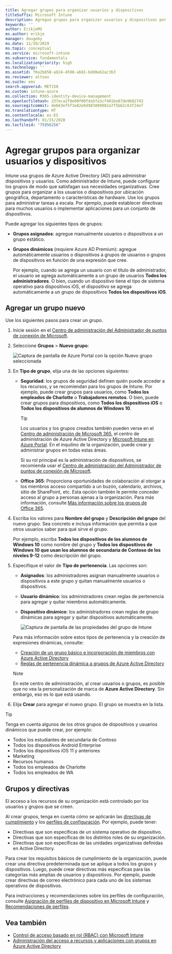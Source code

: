 ```yaml
---
title: Agregar grupos para organizar usuarios y dispositivos
titleSuffix: Microsoft Intune
description: Agregue grupos para organizar usuarios y dispositivos por geografía, departamento o especificaciones de hardware.
keywords: ''
author: ErikjeMS
ms.author: erikje
manager: dougeby
ms.date: 11/20/2019
ms.topic: conceptual
ms.service: microsoft-intune
ms.subservice: fundamentals
ms.localizationpriority: high
ms.technology: ''
ms.assetid: f0a2b858-a824-4598-ab81-bdd8e62ac3b3
ms.reviewer: altsou
ms.suite: ems
search.appverid: MET150
ms.custom: intune-azure
ms.collection: M365-identity-device-management
ms.openlocfilehash: 237eca2f8e00f00fda5fa3cf401be87de9602743
ms.sourcegitcommit: de663ef5f3e82e0d983899082a7f5b62c63f24ef
ms.translationtype: HT
ms.contentlocale: es-ES
ms.lasthandoff: 01/15/2020
ms.locfileid: "75956256"
---
```

# <a name="add-groups-to-organize-users-and-devices"></a>Agregar grupos para organizar usuarios y dispositivos

Intune usa grupos de Azure Active Directory (AD) para administrar dispositivos y usuarios. Como administrador de Intune, puede configurar los grupos de modo que satisfagan sus necesidades organizativas. Cree grupos para organizar a los usuarios o dispositivos por ubicación geográfica, departamento o características de hardware. Use los grupos para administrar tareas a escala. Por ejemplo, puede establecer directivas para muchos usuarios o implementar aplicaciones para un conjunto de dispositivos.

Puede agregar los siguientes tipos de grupos:

- **Grupos asignados**: agregue manualmente usuarios o dispositivos a un grupo estático. 
- **Grupos dinámicos** (requiere Azure AD Premium): agregue automáticamente usuarios o dispositivos a grupos de usuarios o grupos de dispositivos en función de una expresión que cree.

  Por ejemplo, cuando se agrega un usuario con el título de administrador, el usuario se agrega automáticamente a un grupo de usuarios **Todos los administradores**. O bien, cuando un dispositivo tiene el tipo de sistema operativo para dispositivos iOS, el dispositivo se agrega automáticamente a un grupo de dispositivos **Todos los dispositivos iOS**.

## <a name="add-a-new-group"></a>Agregar un grupo nuevo

Use los siguientes pasos para crear un grupo.

1. Inicie sesión en el [Centro de administración del Administrador de puntos de conexión de Microsoft](https://go.microsoft.com/fwlink/?linkid=2109431).
2. Seleccione **Grupos** > **Nuevo grupo**:

   ![Captura de pantalla de Azure Portal con la opción Nuevo grupo seleccionada](./media/groups-add/groups-add-new.png)

3. En **Tipo de grupo**, elija una de las opciones siguientes:

    - **Seguridad**: los grupos de seguridad definen quién puede acceder a los recursos, y se recomiendan para los grupos de Intune. Por ejemplo, puede crear grupos para usuarios, como **Todos los empleados de Charlotte** o **Trabajadores remotos**. O bien, puede crear grupos para dispositivos, como **Todos los dispositivos iOS** o **Todos los dispositivos de alumnos de Windows 10**.

        > [!TIP]
        > Los usuarios y los grupos creados también pueden verse en el [Centro de administración de Microsoft 365](https://admin.microsoft.com), el centro de administración de Azure Active Directory y [Microsoft Intune en Azure Portal](https://go.microsoft.com/fwlink/?linkid=2090973). En el inquilino de la organización, puede crear y administrar grupos en todas estas áreas.
        >
        > Si su rol principal es la administración de dispositivos, se recomienda usar el [Centro de administración del Administrador de puntos de conexión de Microsoft](https://go.microsoft.com/fwlink/?linkid=2109431).

    - **Office 365**: Proporciona oportunidades de colaboración al otorgar a los miembros acceso compartido a un buzón, calendario, archivos, sitio de SharePoint, etc. Esta opción también le permite conceder acceso al grupo a personas ajenas a la organización. Para más información, consulte [Más información sobre los grupos de Office 365](https://support.office.com/article/learn-about-office-365-groups-b565caa1-5c40-40ef-9915-60fdb2d97fa2).

4. Escriba los valores para **Nombre del grupo** y **Descripción del grupo** del nuevo grupo. Sea concreto e incluya información que permita a que otros usuarios saber para qué sirve el grupo.

    Por ejemplo, escriba **Todos los dispositivos de los alumnos de Windows 10** como nombre del grupo y **Todos los dispositivos de Windows 10 que usan los alumnos de secundaria de Contoso de los niveles 9-12** como descripción del grupo.

5. Especifique el valor de **Tipo de pertenencia**. Las opciones son:

    - **Asignados**: los administradores asignan manualmente usuarios o dispositivos a este grupo y quitan manualmente usuarios o dispositivos.
    - **Usuario dinámico**: los administradores crean reglas de pertenencia para agregar y quitar miembros automáticamente.
    - **Dispositivo dinámico**: los administradores crean reglas de grupo dinámicas para agregar y quitar dispositivos automáticamente.

        ![Captura de pantalla de las propiedades del grupo de Intune](./media/groups-add/groups-add-properties.png)

    Para más información sobre estos tipos de pertenencia y la creación de expresiones dinámicas, consulte:

    - [Creación de un grupo básico e incorporación de miembros con Azure Active Directory](https://docs.microsoft.com/azure/active-directory/fundamentals/active-directory-groups-create-azure-portal)
    - [Reglas de pertenencia dinámica a grupos de Azure Active Directory](https://docs.microsoft.com/azure/active-directory/users-groups-roles/groups-dynamic-membership)

    > [!NOTE]
    > En este centro de administración, al crear usuarios o grupos, es posible que no vea la personalización de marca de **Azure Active Directory**. Sin embargo, eso es lo que está usando.

6. Elija **Crear** para agregar el nuevo grupo. El grupo se muestra en la lista.

> [!TIP]
> Tenga en cuenta algunos de los otros grupos de dispositivos y usuarios dinámicos que puede crear, por ejemplo:
>
> - Todos los estudiantes de secundaria de Contoso
> - Todos los dispositivos Android Enterprise
> - Todos los dispositivos iOS 11 y anteriores
> - Marketing
> - Recursos humanos
> - Todos los empleados de Charlotte
> - Todos los empleados de WA

## <a name="groups-and-policies"></a>Grupos y directivas

El acceso a los recursos de su organización está controlado por los usuarios y grupos que se creen.

Al crear grupos, tenga en cuenta cómo se aplicarán las [directivas de cumplimiento](../protect/device-compliance-get-started.md) y los [perfiles de configuración](../configuration/device-profiles.md). Por ejemplo, puede tener:

- Directivas que son específicas de un sistema operativo de dispositivo.
- Directivas que son específicas de los distintos roles de su organización.
- Directivas que son específicas de las unidades organizativas definidas en Active Directory.

Para crear los requisitos básicos de cumplimiento de la organización, puede crear una directiva predeterminada que se aplique a todos los grupos y dispositivos. Luego, puede crear directivas más específicas para las categorías más amplias de usuarios y dispositivos. Por ejemplo, puede crear directivas de correo electrónico para cada uno de los sistemas operativos de dispositivos.

Para instrucciones y recomendaciones sobre los perfiles de configuración, consulte [Asignación de perfiles de dispositivo en Microsoft Intune](../configuration/device-profile-assign.md#user-groups-vs-device-groups) y [Recomendaciones de perfiles](../configuration/device-profile-create.md#recommendations).

## <a name="see-also"></a>Vea también

- [Control de acceso basado en rol (RBAC) con Microsoft Intune](role-based-access-control.md)
- [Administración del acceso a recursos y aplicaciones con grupos en Azure Active Directory](https://docs.microsoft.com/azure/active-directory/active-directory-manage-groups)
